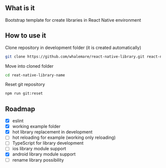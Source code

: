 What is it
----------

Bootstrap template for create libraries in React Native environment

How to use it
-------------

Clone repository in development folder (it is created automatically)
```bash
git clone https://github.com/whalemare/react-native-library.git react-native-library-name
```

Move into cloned folder
```bash
cd reat-native-library-name
```

Reset git repository
```bash
npm run git:reset
```

Roadmap
--------

- [x] eslint
- [x] working example folder
- [x] hot library replacement in development 
- [ ] hot reloading for example (working only reloading)
- [ ] TypeScript for library development
- [ ] ios library module support
- [x] android library module support
- [ ] rename library possibility